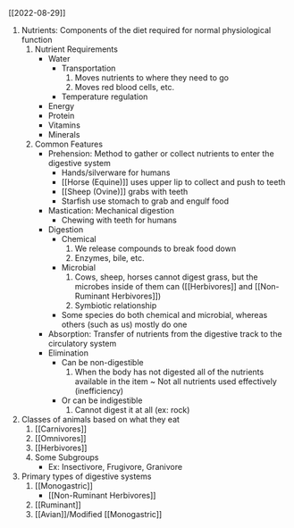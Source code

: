 [[2022-08-29]]

1. Nutrients: Components of the diet required for normal physiological function
	1. Nutrient Requirements
		- Water
			- Transportation
				1. Moves nutrients to where they need to go
				2. Moves red blood cells, etc.
			- Temperature regulation
		- Energy
		- Protein
		- Vitamins
		- Minerals
	2. Common Features
		- Prehension: Method to gather or collect nutrients to enter the digestive system
			- Hands/silverware for humans
			- [[Horse (Equine)]] uses upper lip to collect and push to teeth
			- [[Sheep (Ovine)]]  grabs with teeth
			- Starfish use stomach to grab and engulf food
		- Mastication: Mechanical digestion
			- Chewing with teeth for humans
		- Digestion
			- Chemical
				1. We release compounds to break food down
				2. Enzymes, bile, etc.
			- Microbial
				1. Cows, sheep, horses cannot digest grass, but the microbes inside of them can ([[Herbivores]] and [[Non-Ruminant Herbivores]])
				2. Symbiotic relationship
			- Some species do both chemical and microbial, whereas others (such as us) mostly do one
		- Absorption: Transfer of nutrients from the digestive track to the circulatory system 
		- Elimination
			- Can be non-digestible
				1. When the body has not digested all of the nutrients available in the item
					~ Not all nutrients used effectively (inefficiency)
			- Or can be indigestible
				1. Cannot digest it at all (ex: rock)
2. Classes of animals based on what they eat
	1. [[Carnivores]]
	2. [[Omnivores]]
	3. [[Herbivores]]
	4. Some Subgroups
		- Ex: Insectivore, Frugivore, Granivore
3. Primary types of digestive systems
	1. [[Monogastric]]
		- [[Non-Ruminant Herbivores]]
	2. [[Ruminant]]
	3. [[Avian]]/Modified [[Monogastric]]